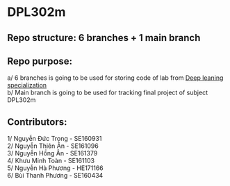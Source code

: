 # DPL302m
## Repo structure: 6 branches + 1 main branch
## Repo purpose:
a/ 6 branches is going to be used for storing code of lab from [Deep leaning specialization](https://www.coursera.org/programs/fptu-fall-2023-zb3r7/specializations/deep-learning)</br>
b/ Main branch is going to be used for tracking final project of subject DPL302m
## Contributors:
1/ Nguyễn Đức Trọng - SE160931</br>
2/ Nguyễn Thiên Ân - SE161096</br>
3/ Nguyễn Hồng Ân - SE161379</br>
4/ Khưu Minh Toàn - SE161103</br>
5/ Nguyễn Hà Phương - HE171166</br>
6/ Bùi Thanh Phương - SE160434</br>
